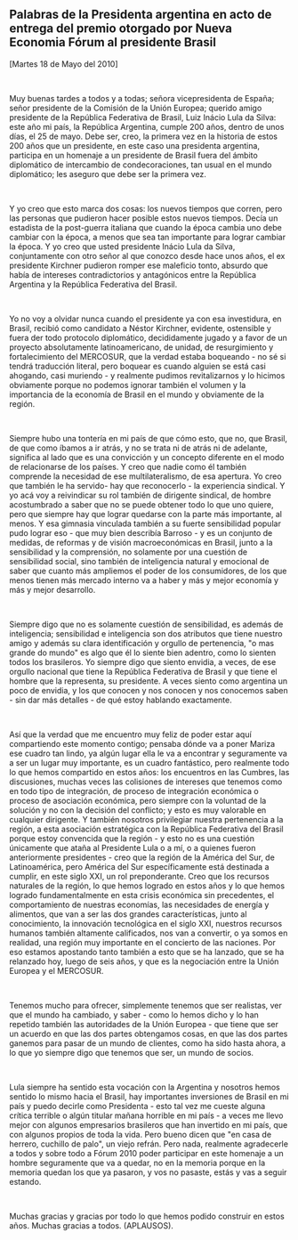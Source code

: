 Palabras de la Presidenta argentina en acto de entrega del premio otorgado por Nueva Economia Fórum al presidente Brasil
------------------------------------------------------------------------------------------------------------------------

[Martes 18 de Mayo del 2010]

 

Muy buenas tardes a todos y a todas; señora vicepresidenta de España;
señor presidente de la Comisión de la Unión Europea; querido amigo
presidente de la República Federativa de Brasil, Luiz Inácio Lula da
Silva: este año mi país, la República Argentina, cumple 200 años, dentro
de unos días, el 25 de mayo. Debe ser, creo, la primera vez en la
historia de estos 200 años que un presidente, en este caso una
presidenta argentina, participa en un homenaje a un presidente de Brasil
fuera del ámbito diplomático de intercambio de condecoraciones, tan
usual en el mundo diplomático; les aseguro que debe ser la primera vez.

 

Y yo creo que esto marca dos cosas: los nuevos tiempos que corren, pero
las personas que pudieron hacer posible estos nuevos tiempos. Decía un
estadista de la post-guerra italiana que cuando la época cambia uno debe
cambiar con la época, a menos que sea tan importante para lograr cambiar
la época. Y yo creo que usted presidente Inácio Lula da Silva,
conjuntamente con otro señor al que conozco desde hace unos años, el ex
presidente Kirchner pudieron romper ese maleficio tonto, absurdo que
había de intereses contradictorios y antagónicos entre la República
Argentina y la República Federativa del Brasil.

 

Yo no voy a olvidar nunca cuando el presidente ya con esa investidura,
en Brasil, recibió como candidato a Néstor Kirchner, evidente,
ostensible y fuera der todo protocolo diplomático, decididamente jugado
y a favor de un proyecto absolutamente latinoamericano, de unidad, de
resurgimiento y fortalecimiento del MERCOSUR, que la verdad estaba
boqueando - no sé si tendrá traducción literal, pero boquear es cuando
alguien se está casi ahogando, casi muriendo - y realmente pudimos
revitalizarnos y lo hicimos obviamente porque no podemos ignorar también
el volumen y la importancia de la economía de Brasil en el mundo y
obviamente de la región.

 

Siempre hubo una tontería en mi país de que cómo esto, que no, que
Brasil, de que como íbamos a ir atrás, y no se trata ni de atrás ni de
adelante, significa al lado que es una convicción y un concepto
diferente en el modo de relacionarse de los países. Y creo que nadie
como él también comprende la necesidad de ese multilateralismo, de esa
apertura. Yo creo que también le ha servido- hay que reconocerlo - la
experiencia sindical. Y yo acá voy a reivindicar su rol también de
dirigente sindical, de hombre acostumbrado a saber que no se puede
obtener todo lo que uno quiere, pero que siempre hay que lograr quedarse
con la parte más importante, al menos. Y esa gimnasia vinculada también
a su fuerte sensibilidad popular pudo lograr eso - que muy bien
describía Barroso - y es un conjunto de medidas, de reformas y de visión
macroeconómicas en Brasil, junto a la sensibilidad y la comprensión, no
solamente por una cuestión de sensibilidad social, sino también de
inteligencia natural y emocional de saber que cuanto más ampliemos el
poder de los consumidores, de los que menos tienen más mercado interno
va a haber y más y mejor economía y más y mejor desarrollo.

 

Siempre digo que no es solamente cuestión de sensibilidad, es además de
inteligencia; sensibilidad e inteligencia son dos atributos que tiene
nuestro amigo y además su clara identificación y orgullo de pertenencia,
"o mas grande do mundo" es algo que él lo siente bien adentro, como lo
sienten todos los brasileros. Yo siempre digo que siento envidia, a
veces, de ese orgullo nacional que tiene la República Federativa de
Brasil y que tiene el hombre que la representa, su presidente. A veces
siento como argentina un poco de envidia, y los que conocen y nos
conocen y nos conocemos saben - sin dar más detalles - de qué estoy
hablando exactamente.

 

Así que la verdad que me encuentro muy feliz de poder estar aquí
compartiendo este momento contigo; pensaba dónde va a poner Mariza ese
cuadro tan lindo, ya algún lugar ella le va a encontrar y seguramente va
a ser un lugar muy importante, es un cuadro fantástico, pero realmente
todo lo que hemos compartido en estos años: los encuentros en las
Cumbres, las discusiones, muchas veces las colisiones de intereses que
tenemos como en todo tipo de integración, de proceso de integración
económica o proceso de asociación económica, pero siempre con la
voluntad de la solución y no con la decisión del conflicto; y esto es
muy valorable en cualquier dirigente. Y también nosotros privilegiar
nuestra pertenencia a la región, a esta asociación estratégica con la
República Federativa del Brasil porque estoy convencida que la región -
y esto no es una cuestión únicamente que ataña al Presidente Lula o a
mí, o a quienes fueron anteriormente presidentes - creo que la región de
la América del Sur, de Latinoamérica, pero América del Sur
específicamente está destinada a cumplir, en este siglo XXI, un rol
preponderante. Creo que los recursos naturales de la región, lo que
hemos logrado en estos años y lo que hemos logrado fundamentalmente en
esta crisis económica sin precedentes, el comportamiento de nuestras
economías, las necesidades de energía y alimentos, que van a ser las dos
grandes características, junto al conocimiento, la innovación
tecnológica en el siglo XXI, nuestros recursos humanos también altamente
calificados, nos van a convertir, o ya somos en realidad, una región muy
importante en el concierto de las naciones. Por eso estamos apostando
tanto también a esto que se ha lanzado, que se ha relanzado hoy, luego
de seis años, y que es la negociación entre la Unión Europea y el
MERCOSUR.

 

Tenemos mucho para ofrecer, simplemente tenemos que ser realistas, ver
que el mundo ha cambiado, y saber - como lo hemos dicho y lo han
repetido también las autoridades de la Unión Europea - que tiene que ser
un acuerdo en que las dos partes obtengamos cosas, en que las dos partes
ganemos para pasar de un mundo de clientes, como ha sido hasta ahora, a
lo que yo siempre digo que tenemos que ser, un mundo de socios.

 

Lula siempre ha sentido esta vocación con la Argentina y nosotros hemos
sentido lo mismo hacia el Brasil, hay importantes inversiones de Brasil
en mi país y puedo decirle como Presidenta - esto tal vez me cueste
alguna crítica terrible o algún titular mañana horrible en mi país - a
veces me llevo mejor con algunos empresarios brasileros que han
invertido en mi país, que con algunos propios de toda la vida. Pero
bueno dicen que "en casa de herrero, cuchillo de palo", un viejo refrán.
Pero nada, realmente agradecerle a todos y sobre todo a Fórum 2010 poder
participar en este homenaje a un hombre seguramente que va a quedar, no
en la memoria porque en la memoria quedan los que ya pasaron, y vos no
pasaste, estás y vas a seguir estando.

 

Muchas gracias y gracias por todo lo que hemos podido construir en estos
años. Muchas gracias a todos. (APLAUSOS).                       

 
